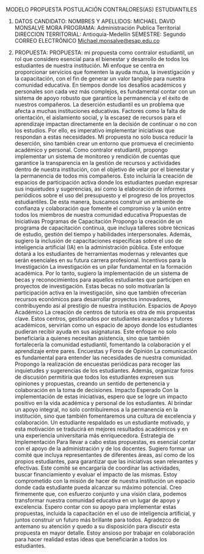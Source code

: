 MODELO PROPUESTA POSTULACIÓN CONTRALORES(AS) ESTUDIANTILES
1. DATOS CANDIDATO:
NOMBRES Y APELLIDOS: MICHAEL DAVID MONSALVE MORA
PROGRAMA: Administración Publica Territorial
DIRECCION TERRITORIAL: Antioquia-Medellín
SEMESTRE: Segundo
CORREO ELECTRÓNICO Michael.monsalve@esap.edu.co

3. PROPUESTA:
PROPUESTA:
mi propuesta como contralor estudiantil, un rol que considero esencial para el bienestar y
desarrollo de todos los estudiantes de nuestra institución. Mi enfoque se centra en proporcionar
servicios que fomenten la ayuda mutua, la investigación y la capacitación, con el fin de generar un
valor tangible para nuestra comunidad educativa. En tiempos donde los desafíos académicos y
personales son cada vez más complejos, es fundamental contar con un sistema de apoyo robusto
que garantice la permanencia y el éxito de nuestros compañeros.
La deserción estudiantil es un problema que afecta a muchas instituciones educativas. Factores
como la falta de orientación, el aislamiento social, y la escasez de recursos para el aprendizaje
impactan directamente en la decisión de continuar o no con los estudios. Por ello, es imperativo
implementar iniciativas que respondan a estas necesidades. Mi propuesta no solo busca reducir la
deserción, sino también crear un entorno que promueva el crecimiento académico y personal.
Como contralor estudiantil, propongo implementar un sistema de monitoreo y rendición de
cuentas que garantice la transparencia en la gestión de recursos y actividades dentro de nuestra
institución, con el objetivo de velar por el bienestar y la permanencia de todos mis compañeros.
Esto incluiría la creación de espacios de participación activa donde los estudiantes puedan
expresar sus inquietudes y sugerencias, así como la elaboración de informes periódicos sobre el
uso del presupuesto y el progreso de los proyectos estudiantiles. De esta manera, buscamos
construir un ambiente de confianza y colaboración que fomente el compromiso y la unión entre
todos los miembros de nuestra comunidad educativa
Propuestas de Iniciativas
Programas de Capacitación
Propongo la creación de un programa de capacitación continua, que incluya talleres sobre técnicas
de estudio, gestión del tiempo y habilidades interpersonales. Además, sugiero la inclusión de
capacitaciones específicas sobre el uso de inteligencia artificial (IA) en la administración pública.
Este enfoque dotará a los estudiantes de herramientas modernas y relevantes que serán esenciales
en su futura carrera profesional.
Incentivos para la Investigación
La investigación es un pilar fundamental en la formación académica. Por lo tanto, sugiero la
implementación de un sistema de becas y reconocimientos para aquellos estudiantes que
participen en proyectos de investigación. Estas becas no solo motivarían la participación activa en
la investigación, sino que también ofrecerían recursos económicos para desarrollar proyectos
innovadores, contribuyendo así al prestigio de nuestra institución.
Espacios de Apoyo Académico
La creación de centros de tutoría es otra de mis propuestas clave. Estos centros, gestionados por
estudiantes avanzados y tutores académicos, servirían como un espacio de apoyo donde los
estudiantes pudieran recibir ayuda en sus asignaturas. Este enfoque no solo beneficiaría a quienes
necesitan asistencia, sino que también fortalecería la comunidad estudiantil, fomentando la
colaboración y el aprendizaje entre pares.
Encuestas y Foros de Opinión
La comunicación es fundamental para entender las necesidades de nuestra comunidad. Propongo
la realización de encuestas periódicas para recoger las inquietudes y sugerencias de los
estudiantes. Además, organizar foros de discusión permitiría que todos los estudiantes expresen
sus opiniones y propuestas, creando un sentido de pertenencia y colaboración en la toma de
decisiones.
Impacto Esperado
Con la implementación de estas iniciativas, espero que se logre un impacto positivo en la vida
académica y personal de los estudiantes. Al brindar un apoyo integral, no solo contribuiremos a la
permanencia en la institución, sino que también fomentaremos una cultura de excelencia y
colaboración. Un estudiante respaldado es un estudiante motivado, y esta motivación se traducirá
en mejores resultados académicos y en una experiencia universitaria más enriquecedora.
Estrategia de Implementación
Para llevar a cabo estas propuestas, es esencial contar con el apoyo de la administración y de los
docentes. Sugiero formar un comité que incluya representantes de diferentes áreas, así como de
los propios estudiantes, para garantizar que las iniciativas sean relevantes y efectivas. Este comité
se encargaría de coordinar las actividades, buscar financiamiento y evaluar el impacto de las
mismas.
Estoy comprometido con la misión de hacer de nuestra institución un espacio donde cada
estudiante pueda alcanzar su máximo potencial. Creo firmemente que, con esfuerzo conjunto y
una visión clara, podemos transformar nuestra comunidad educativa en un lugar de apoyo y
excelencia. Espero contar con su apoyo para implementar estas propuestas, incluida la
capacitación en el uso de inteligencia artificial, y juntos construir un futuro más brillante para
todos.
Agradezco de antemano su atención y quedo a su disposición para discutir esta propuesta en
mayor detalle. Estoy ansioso por trabajar en colaboración para hacer realidad estas ideas que
beneficiarán a todos los estudiantes.
